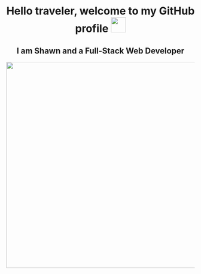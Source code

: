 <h1 align="center">
  Hello traveler, welcome to my GitHub profile
  <img src="https://media.giphy.com/media/hvRJCLFzcasrR4ia7z/giphy.gif" width="40px"/>
</h1>
<h2 align="center">
  I am Shawn and a Full-Stack Web Developer
</h2>

<div align="center">
  <img src="https://media3.giphy.com/media/L3bj6t3opdeNddYCyl/giphy.gif" width="550px"/>
</div>

<div id="badges">
  <img src="https://komarev.com/ghpvc/?username=Cyber-SW&style=flat-square&color=blue" alt=""/>
</div>




<!--
**Cyber-SW/Cyber-SW** is a ✨ _special_ ✨ repository because its `README.md` (this file) appears on your GitHub profile.

Here are some ideas to get you started:

- 🔭 I’m currently working on ...
- 🌱 I’m currently learning ...
- 👯 I’m looking to collaborate on ...
- 🤔 I’m looking for help with ...
- 💬 Ask me about ...
- 📫 How to reach me: ...
- ⚡ Fun fact: ...
-->
